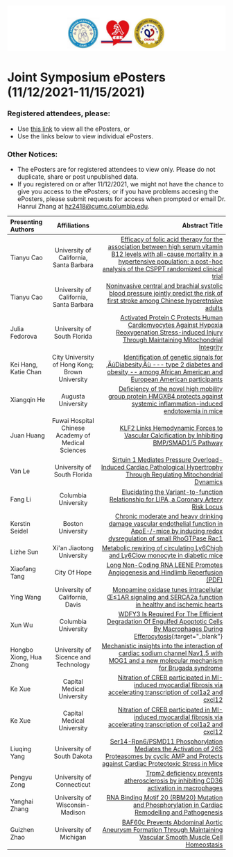 ![Banner](/CAAC-ACRE-CNAHA.png)
# Joint Symposium ePosters (11/12/2021-11/15/2021)

### Registered attendees, please:
* Use [this link](https://drive.google.com/drive/folders/1WvXVpRDJVo-DctaEkfnqUXAZIa2Vwe0kre-OSpFlvqLii1_9Q7lfiQPD-MHJ8Yg7_HTinAJf?usp=sharing) to view all the ePosters, or
* Use the links below to view individual ePosters.

### Other Notices:
* The ePosters are for registered attendees to view only. Please do not duplicate, share or post unpublished data. 
* If you registered on or after 11/12/2021, we might not have the chance to give you access to the ePosters; or if you have problems accesing the ePosters, please submit requests for access when prompted or email Dr. Hanrui Zhang at hz2418@cumc.columbia.edu. 


| Presenting Authors      | Affiliations     | Abstract Title    |
| :------------- | :----------: | -----------: |
| Tianyu Cao| 	University of California, Santa Barbara | [Efficacy of folic acid therapy for the association between high serum vitamin B12 levels with all-cause mortality in a hypertensive population: a post-hoc analysis of the CSPPT randomized clinical trial](https://drive.google.com/u/0/open?usp=forms_web&id=1N_uKIlML583pz4Gp1rdlJ1DrQIHlJtKk) |
| Tianyu Cao	| University of California, Santa Barbara | [Noninvasive central and brachial systolic blood pressure jointly predict the risk of first stroke among Chinese hyperetnsive adults](https://drive.google.com/u/0/open?usp=forms_web&id=1vy-ggYjRTLbyFhIu-dhCXJLobmMJ5Exb) |
|Julia Fedorova	| University of South Florida | [Activated Protein C Protects Human Cardiomyocytes Against Hypoxia Reoxygenation Stress-induced Injury Through Maintaining Mitochondrial Integrity](https://drive.google.com/u/0/open?usp=forms_web&id=17zTRl4aGcFTA_KQBepeJxFTw9msC2r7K) |
|Kei Hang, Katie Chan	|City University of Hong Kong; Brown University |	[Identification of genetic signals for ‚ÄúDiabesity‚Äù --- type 2 diabetes and obesity -- among African American and European American participants](https://drive.google.com/u/0/open?usp=forms_web&id=1XYoDfARCQvsX2pYh8V2STJ08xvrzv_nL) |
| Xiangqin He	 | Augusta University|	[Deficiency of the novel high mobility group protein HMGXB4 protects against systemic inflammation-induced endotoxemia in mice](https://drive.google.com/u/0/open?usp=forms_web&id=1aEzJr5O2etTzyeaCuL-TOkj56Kr_jAyE) |
|Juan Huang |	Fuwai Hospital Chinese Academy of Medical Sciences | [KLF2 Links Hemodynamic Forces to Vascular Calcification by Inhibiting BMP/SMAD1/5 Pathway](https://drive.google.com/u/0/open?usp=forms_web&id=1MVVaRi_PC78V2Xq1Lz0L646Q4Ujpnf3H) |
|Van Le	|University of South Florida | [Sirtuin 1 Mediates Pressure Overload-Induced Cardiac Pathological Hypertrophy Through Regulating Mitochondrial Dynamics](https://drive.google.com/u/0/open?usp=forms_web&id=181fQHaOWkRrKzc94lPDy52vh_jpuUCs_) |
|Fang Li	|Columbia University |	[Elucidating the Variant-to-function Relationship for LIPA, a Coronary Artery Risk Locus](https://drive.google.com/u/0/open?usp=forms_web&id=1CnMmKAz0bAmuAn0LBe7PiaGBjLpth4yp) |
| Kerstin Seidel |	Boston University| [Chronic moderate and heavy drinking damage vascular endothelial function in ApoE-/-mice by inducing redox dysregulation of small RhoGTPase Rac1](https://drive.google.com/u/0/open?usp=forms_web&id=18zFReWtYd3VLlqeImlmZWjQxKOFG3tAy) |
| Lizhe Sun	| Xi'an Jiaotong University | [Metabolic rewiring of circulating Ly6Chigh and Ly6Clow monocyte in  diabetic mice](https://drive.google.com/u/0/open?usp=forms_web&id=1RRJ7CNsUZwe4Vq_rfCzTsd_pl-7eICms) |
| Xiaofang Tang |	City Of Hope	| [Long Non-Coding RNA LEENE Promotes Angiogenesis and Hindlimb Reperfusion](https://drive.google.com/u/0/open?usp=forms_web&id=1meC_fCcA3eka38bggXG63RRXmQsNDnHX) [(PDF)](https://drive.google.com/u/0/open?usp=forms_web&id=1gH6VRiXaA7Y-dC_mpolNGjieVRMcGm-l)|
| Ying Wang|	University of California, Davis | [Monoamine oxidase tunes intracellular Œ≤1AR signaling and SERCA2a function in healthy and ischemic hearts](https://drive.google.com/u/0/open?usp=forms_web&id=17Wy-f0_x767E5obhZSP9aHANgjf1US6y) |
| Xun Wu	| Columbia University	| [WDFY3 Is Required For The Efficient Degradation Of Engulfed Apoptotic Cells By Macrophages During Efferocytosis](https://drive.google.com/u/0/open?usp=forms_web&id=10jxUL7eqNCDB_CrQ-ssXuB5xLLIqEWu4){:target="_blank"}|
|Hongbo Xiong,	Hua Zhong |University of Sicence and Technology | [Mechanistic insights into the interaction of cardiac sodium channel Nav1.5 with MOG1 and a new molecular mechanism for Brugada syndrome](https://drive.google.com/u/0/open?usp=forms_web&id=1bwiXr3wMB-CiMCbZDQWPhSQLd7-Godgb)|
|Ke Xue|	Capital Medical University |	[Nitration of CREB participated in MI-induced myocardial fibrosis via accelerating transcription of col1a2 and cxcl12](https://drive.google.com/u/0/open?usp=forms_web&id=1EhmGeNUk4kysFlYhb8x62GQ1DZvRKtT_) | 
|Ke Xue|	Capital Medical University |	[Nitration of CREB participated in MI-induced myocardial fibrosis via accelerating transcription of col1a2 and cxcl12](https://drive.google.com/u/0/open?usp=forms_web&id=15E-bmfd_C-KxbHgvqpehSvaD-L5WtjGx)| 
| Liuqing Yang	| University of South Dakota | [Ser14-Rpn6/PSMD11 Phosphorylation Mediates the Activation of 26S Proteasomes by cyclic AMP and Protects against Cardiac Proteotoxic Stress in Mice](https://drive.google.com/u/0/open?usp=forms_web&id=1oO1_1lT_APuG7pXyNAcK7CbTCTHxoqPT) |
|Pengyu Zong|	University of Connecticut|	[Trpm2 deficiency prevents atherosclerosis by inhibiting CD36 activation in macrophages](https://drive.google.com/u/0/open?usp=forms_web&id=1lmEjcjjrVp_9qG6dkTDIi8QWSfWYRcPb)|
|Yanghai Zhang|	University of Wisconsin-Madison | [RNA Binding Motif 20 (RBM20) Mutation and Phosphorylation in Cardiac Remodelling and Pathogenesis](https://drive.google.com/u/0/open?usp=forms_web&id=1CldJeUc2j2pFVb5EUnduJ0C5DrAsLOqi) |
| Guizhen Zhao	| University of Michigan | [BAF60c Prevents Abdominal Aortic Aneurysm Formation Through Maintaining Vascular Smooth Muscle Cell Homeostasis](https://drive.google.com/u/0/open?usp=forms_web&id=1TjJSWnDJ9JoNeS2MgDeku8D6jcRfvkqN) |
